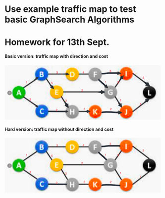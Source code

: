 # Use example traffic map to test basic GraphSearch Algorithms
# Homework for 13th Sept.

#### Basic version: traffic map with direction and cost

![](./traffic_map_with_direction.jpg)

#### Hard version: traffic map without direction and cost

![](./traffic_map.jpg)
